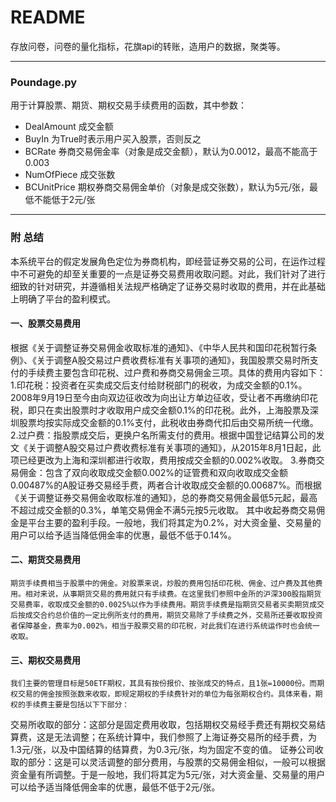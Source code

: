 # README

存放问卷，问卷的量化指标，花旗api的转账，造用户的数据，聚类等。

---

### Poundage.py
用于计算股票、期货、期权交易手续费用的函数，其中参数：
- DealAmount 成交金额
- BuyIn 为True时表示用户买入股票，否则反之
- BCRate 券商交易佣金率（对象是成交金额），默认为0.0012，最高不能高于0.003
- NumOfPiece 成交张数
- BCUnitPrice 期权券商交易佣金单价（对象是成交张数），默认为5元/张，最低不能低于2元/张

---

### 附 总结
本系统平台的假定发展角色定位为券商机构，即经营证券交易的公司，在运作过程中不可避免的却至关重要的一点是证券交易费用收取问题。对此，我们针对了进行细致的针对研究，并遵循相关法规严格确定了证券交易时收取的费用，并在此基础上明确了平台的盈利模式。
  
#### 一、股票交易费用
根据《关于调整证券交易佣金收取标准的通知》、《中华人民共和国印花税暂行条例》、《关于调整A股交易过户费收费标准有关事项的通知》，我国股票交易时所支付的手续费主要包含印花税、过户费和券商交易佣金三项。具体的费用内容如下：
1.印花税：投资者在买卖成交后支付给财税部门的税收，为成交金额的0.1%。2008年9月19日至今由向双边征收改为向出让方单边征收，受让者不再缴纳印花税，即只在卖出股票时才收取用户成交金额0.1%的印花税。此外，上海股票及深圳股票均按实际成交金额的0.1%支付，此税收由券商代扣后由交易所统一代缴。
2.过户费：指股票成交后，更换户名所需支付的费用。根据中国登记结算公司的发文《关于调整A股交易过户费收费标准有关事项的通知》，从2015年8月1日起，此项已经更改为上海和深圳都进行收取，费用按成交金额的0.002%收取。 
3.券商交易佣金：包含了双向收取成交金额0.002%的证管费和双向收取成交金额0.00487%的A股证券交易经手费，两者合计收取成交金额的0.00687%。而根据《关于调整证券交易佣金收取标准的通知》，总的券商交易佣金最低5元起，最高不超过成交金额的0.3%，单笔交易佣金不满5元按5元收取。
其中收起券商交易佣金是平台主要的盈利手段。一般地，我们将其定为0.2%，对大资金量、交易量的用户可以给予适当降低佣金率的优惠，最低不低于0.14%。

#### 二、期货交易费用
	期货手续费相当于股票中的佣金。对股票来说，炒股的费用包括印花税、佣金、过户费及其他费用。相对来说，从事期货交易的费用就只有手续费。在这里我们参照中金所的沪深300股指期货交易费率，收取成交金额的0.0025%以作为手续费用。期货手续费是指期货交易者买卖期货成交后按成交合约总价值的一定比例所支付的费用，期货交易除了手续费之外，交易所还要收取投资者保障基金，费率为0.002%，相当于股票交易的印花税，对此我们在进行系统运作时也会统一收取。
  
#### 三、期权交易费用
	我们主要的管理目标是50ETF期权，其具有按份报价、按张成交的特点，且1张=10000份。而期权交易的佣金按照张数来收取，即规定期权的手续费针对的单位为每张期权合约。具体来看，期权的手续费主要是包括以下下部分：
交易所收取的部分：这部分是固定费用收取，包括期权交易经手费还有期权交易结算费，这是无法调整；在系统计算中，我们参照了上海证券交易所的经手费，为1.3元/张，以及中国结算的结算费，为0.3元/张，均为固定不变的值。
证券公司收取的部分：这是可以灵活调整的部分费用，与股票的交易佣金相似，一般可以根据资金量有所调整。于是一般地，我们将其定为5元/张，对大资金量、交易量的用户可以给予适当降低佣金率的优惠，最低不低于2元/张。
